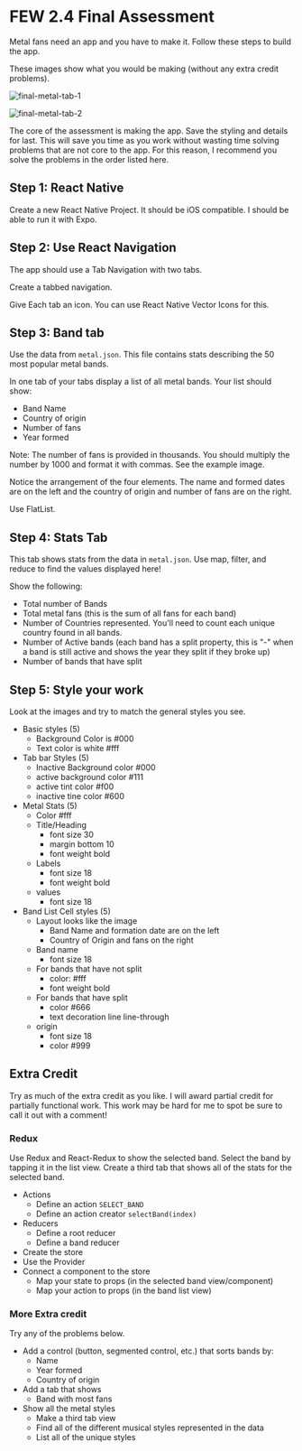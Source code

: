 # FEW 2.4 Final Assessment

Metal fans need an app and you have to make it. Follow these steps to build the app. 

These images show what you would be making (without any extra credit problems). 

![final-metal-tab-1](final-metal-tab-1.jpeg)

![final-metal-tab-2](final-metal-tab-2.jpeg)

The core of the assessment is making the app. Save the styling and details for last. This will save you time as you work without wasting time solving problems that are not core to the app. For this reason, I recommend you solve the problems in the order listed here. 

## Step 1: React Native

Create a new React Native Project. It should be iOS compatible. I should be able to run it with Expo. 

## Step 2: Use React Navigation

The app should use a Tab Navigation with two tabs.

Create a tabbed navigation.

Give Each tab an icon. You can use React Native Vector Icons for this. 

## Step 3: Band tab

Use the data from `metal.json`. This file contains stats describing the 50 most popular metal bands. 

In one tab of your tabs display a list of all metal bands. Your list should show: 

- Band Name
- Country of origin
- Number of fans
- Year formed

Note: The number of fans is provided in thousands. You should multiply the number by 1000 and format it with commas. See the example image.

Notice the arrangement of the four elements. The name and formed dates are on the left and the country of origin and number of fans are on the right. 

Use FlatList.

## Step 4: Stats Tab

This tab shows stats from the data in `metal.json`. Use map, filter, and reduce to find the values displayed here!

Show the following: 

- Total number of Bands
- Total metal fans (this is the sum of all fans for each band)
- Number of Countries represented. You'll need to count each unique country found in all bands. 
- Number of Active bands (each band has a split property, this is "-" when a band is still active and shows the year they split if they broke up)
- Number of bands that have split

## Step 5: Style your work

Look at the images and try to match the general styles you see. 

- Basic styles (5)
  - Background Color is #000
  - Text color is white #fff
- Tab bar Styles (5)
  - Inactive Background color #000
  - active background color #111
  - active tint color #f00
  - inactive tine color #600
- Metal Stats (5)
  - Color #fff
  - Title/Heading
    - font size 30
    - margin bottom 10
    - font weight bold
  - Labels
    - font size 18
    - font weight bold
  - values
    - font size 18
- Band List Cell styles (5)
  - Layout looks like the image
    - Band Name and formation date are on the left
    - Country of Origin and fans on the right
  - Band name
    - font size 18
  - For bands that have not split
    - color: #fff
    - font weight bold
  - For bands that have split
    - color #666
    - text decoration line line-through
  - origin
    - font size 18
    - color #999

## Extra Credit 

Try as much of the extra credit as you like. I will award partial credit for partially functional work. This work may be hard for me to spot be sure to call it out with a comment! 

### Redux

Use Redux and React-Redux to show the selected band. Select the band by tapping it in the list view. Create a third tab that shows all of the stats for the selected band. 

- Actions 
  - Define an action `SELECT_BAND`
  - Define an action creator `selectBand(index)`
- Reducers 
  - Define a root reducer 
  - Define a band reducer
- Create the store 
- Use the Provider
- Connect a component to the store
  - Map your state to props (in the selected band view/component)
  - Map your action to props (in the band list view)

### More Extra credit

Try any of the problems below. 

- Add a control (button, segmented control, etc.) that sorts bands by: 
  - Name
  - Year formed
  - Country of origin
- Add a tab that shows 
  - Band with most fans
- Show all the metal styles
  - Make a third tab view 
  - Find all of the different musical styles represented in the data
  - List all of the unique styles 
 